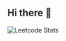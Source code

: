 ## Hi there 👋

![Leetcode Stats](https://leetcard.jacoblin.cool/bhawnapannu2706?ext=contest&theme=transparent&radius=20&width=1100)
<!--
**bhawnapannu2701/bhawnapannu2701** is a ✨ _special_ ✨ repository because its `README.md` (this file) appears on your GitHub profile.

Here are some ideas to get you started:

- 🔭 I’m currently working on ...
- 🌱 I’m currently learning ...
- 👯 I’m looking to collaborate on ...
- 🤔 I’m looking for help with ...
- 💬 Ask me about ...
- 📫 How to reach me: ...
- 😄 Pronouns: ...
- ⚡ Fun fact: ...
-->
